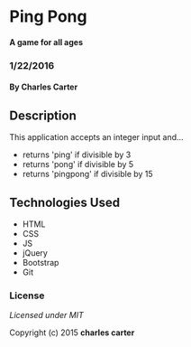 # Ping Pong
#### A game for all ages
### 1/22/2016

#### By Charles Carter

## Description

This application accepts an integer input and...
* returns 'ping' if divisible by 3
* returns 'pong' if divisible by 5
* returns 'pingpong' if divisible by 15

## Technologies Used

* HTML
* CSS
* JS
* jQuery
* Bootstrap
* Git
### License

*Licensed under MIT*

Copyright (c) 2015 **charles carter**
